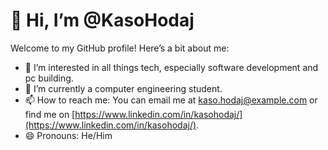 # 👋 Hi, I’m @KasoHodaj

Welcome to my GitHub profile! Here’s a bit about me:

- 👀 I’m interested in all things tech, especially software development and pc building.
- 🌱 I’m currently a computer engineering student.
- 📫 How to reach me: You can email me at kaso.hodaj@example.com or find me on [https://www.linkedin.com/in/kasohodaj/](https://www.linkedin.com/in/kasohodaj/).
- 😄 Pronouns: He/Him

